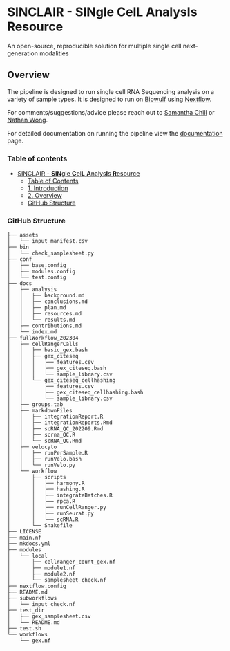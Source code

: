 # SINCLAIR - **SIN**gle **C**el**L** **A**nalys**I**s **R**esource


An open-source, reproducible solution for multiple single cell next-generation modalities


## Overview
The pipeline is designed to run single cell RNA Sequencing analysis on a variety of sample types. It is designed to run on [Biowulf](https://hpc.nih.gov/) using [Nextflow](https://www.nextflow.io/).

For comments/suggestions/advice please reach out to [Samantha Chill](mailto:samantha.sevilla@nih.gov) or [Nathan Wong](mailto:nathan.wong@nih.gov).

For detailed documentation on running the pipeline view the [documentation](https://CCBR.github.io/TechDev_scRNASeq_Dev2023) page.

### Table of contents
- [SINCLAIR - **SIN**gle **C**el**L** **A**nalys**I**s **R**esource](#sinclair---single-cell-analysis-resource)
  - [Table of Contents](#table-of-contents)
  - [1. Introduction](#1-introduction)
  - [2. Overview](#2-overview)
  - [GitHub Structure](#github-structure)


### GitHub Structure

```
├── assets 
│   └── input_manifest.csv
├── bin
│   └── check_samplesheet.py
├── conf
│   ├── base.config
│   ├── modules.config
│   └── test.config
├── docs
│   ├── analysis
│   │   ├── background.md
│   │   ├── conclusions.md
│   │   ├── plan.md
│   │   ├── resources.md
│   │   └── results.md
│   ├── contributions.md
│   └── index.md
├── fullWorkflow_202304
│   ├── cellRangerCalls
│   │   ├── basic_gex.bash
│   │   ├── gex_citeseq
│   │   │   ├── features.csv
│   │   │   ├── gex_citeseq.bash
│   │   │   └── sample_library.csv
│   │   └── gex_citeseq_cellhashing
│   │       ├── features.csv
│   │       ├── gex_citeseq_cellhashing.bash
│   │       └── sample_library.csv
│   ├── groups.tab
│   ├── markdownFiles
│   │   ├── integrationReport.R
│   │   ├── integrationReports.Rmd
│   │   ├── scRNA_QC_202209.Rmd
│   │   ├── scrna_QC.R
│   │   └── scRNA_QC.Rmd
│   ├── velocyto
│   │   ├── runPerSample.R
│   │   ├── runVelo.bash
│   │   └── runVelo.py
│   └── workflow
│       ├── scripts
│       │   ├── harmony.R
│       │   ├── hashing.R
│       │   ├── integrateBatches.R
│       │   ├── rpca.R
│       │   ├── runCellRanger.py
│       │   ├── runSeurat.py
│       │   └── scRNA.R
│       └── Snakefile
├── LICENSE
├── main.nf
├── mkdocs.yml
├── modules
│   └── local
│       ├── cellranger_count_gex.nf
│       ├── module1.nf
│       ├── module2.nf
│       └── samplesheet_check.nf
├── nextflow.config
├── README.md
├── subworkflows
│   └── input_check.nf
├── test_dir
│   ├── gex_samplesheet.csv
│   └── README.md
├── test.sh
└── workflows
    └── gex.nf
```
